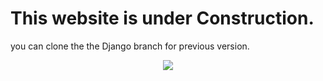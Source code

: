 
# This website is under Construction.
you can clone the the Django branch for previous version.
<div align="center">
  <img src="https://images.squarespace-cdn.com/content/v1/53be1344e4b08ede82e11ecf/1565135710257-28AE3KXYKJVYYHKKNZ6X/giphy.gif" />
</div>


